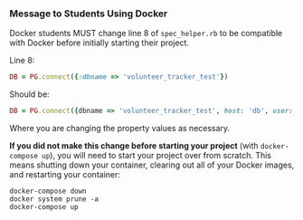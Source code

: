 ### Message to Students Using Docker

Docker students MUST change line 8 of `spec_helper.rb` to be compatible with Docker before initially starting their project. 

Line 8:

```ruby
DB = PG.connect({:dbname => 'volunteer_tracker_test'})
```

Should be:

```ruby
DB = PG.connect({dbname => 'volunteer_tracker_test', host: 'db', user: 'postgres', password: 'password' })
```

Where you are changing the property values as necessary. 

**If you did not make this change before starting your project** (with `docker-compose up`), you will need to start your project over from scratch. This means shutting down your container, clearing out all of your Docker images, and restarting your container:

```
docker-compose down
docker system prune -a
docker-compose up
```

